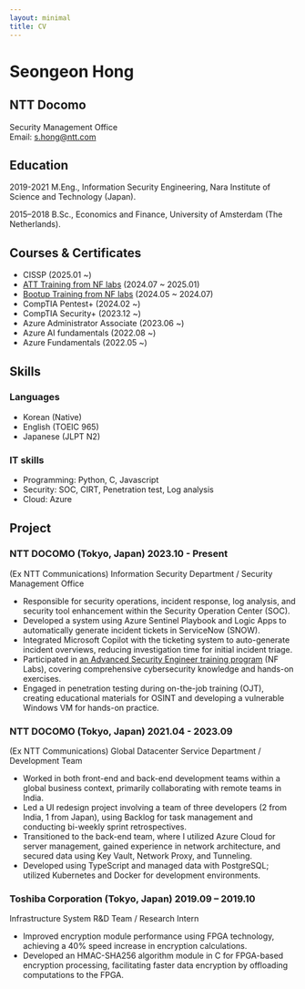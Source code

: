 ```yaml
---
layout: minimal
title: CV
---
```


# Seongeon Hong

## NTT Docomo

Security Management Office  
Email: s.hong@ntt.com

## Education

2019-2021 M.Eng., Information Security Engineering, Nara Institute of Science and Technology (Japan).

2015–2018 B.Sc., Economics and Finance, University of Amsterdam (The Netherlands).

## Courses & Certificates

- CISSP (2025.01 ~)
- [ATT Training from NF labs](/FLT011K007063_ENG_11ATT.pdf) (2024.07 ~ 2025.01)
- [Bootup Training from NF labs](/FLT011K007063_ENG_11BUP.pdf) (2024.05 ~ 2024.07)
- CompTIA Pentest+ (2024.02 ~)
- CompTIA Security+ (2023.12 ~)
- Azure Administrator Associate (2023.06 ~)
- Azure AI fundamentals (2022.08 ~)
- Azure Fundamentals (2022.05 ~)

## Skills

### Languages

- Korean (Native)
- English (TOEIC 965)
- Japanese (JLPT N2)

### IT skills

- Programming: Python, C, Javascript
- Security: SOC, CIRT, Penetration test, Log analysis
- Cloud: Azure

## Project

### NTT DOCOMO (Tokyo, Japan) 2023.10 - Present

(Ex NTT Communications) Information Security Department / Security Management Office

- Responsible for security operations, incident response, log analysis, and security tool enhancement within the Security Operation Center (SOC).
- Developed a system using Azure Sentinel Playbook and Logic Apps to automatically generate incident tickets in ServiceNow (SNOW).
- Integrated Microsoft Copilot with the ticketing system to auto-generate incident overviews, reducing investigation time for initial incident triage.
- Participated in [an Advanced Security Engineer training program](/FLT011K007063_ENG_11ATT.pdf) (NF Labs), covering comprehensive cybersecurity knowledge and hands-on exercises.
- Engaged in penetration testing during on-the-job training (OJT), creating educational materials for OSINT and developing a vulnerable Windows VM for hands-on practice.

### NTT DOCOMO (Tokyo, Japan) 2021.04 - 2023.09

(Ex NTT Communications) Global Datacenter Service Department / Development Team

- Worked in both front-end and back-end development teams within a global business context, primarily collaborating with remote teams in India.
- Led a UI redesign project involving a team of three developers (2 from India, 1 from Japan), using Backlog for task management and conducting bi-weekly sprint retrospectives.
- Transitioned to the back-end team, where I utilized Azure Cloud for server management, gained experience in network architecture, and secured data using Key Vault, Network Proxy, and Tunneling.
- Developed using TypeScript and managed data with PostgreSQL; utilized Kubernetes and Docker for development environments.

### Toshiba Corporation (Tokyo, Japan) 2019.09 – 2019.10

Infrastructure System R&D Team / Research Intern

- Improved encryption module performance using FPGA technology, achieving a 40% speed increase in encryption calculations.
- Developed an HMAC-SHA256 algorithm module in C for FPGA-based encryption processing, facilitating faster data encryption by offloading computations to the FPGA.
